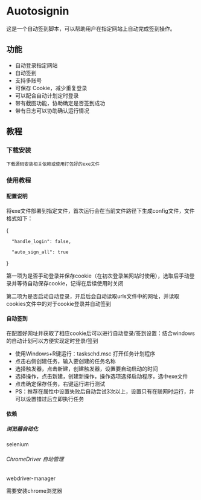 # Auotosignin
  这是一个自动签到脚本，可以帮助用户在指定网站上自动完成签到操作。
## 功能
- 自动登录指定网站
- 自动签到
- 支持多账号
- 可保存 Cookie，减少重复登录
- 可以配合自动计划定时登录
- 带有截图功能，协助确定是否签到成功
- 带有日志可以协助确认运行情况
## 教程
### 下载安装
    下载源码安装相关依赖或使用打包好的exe文件
### 使用教程
#### 配置说明
  将exe文件部署到指定文件，首次运行会在当前文件路径下生成config文件，文件格式如下：

  {

      "handle_login": false,
    
      "auto_sign_all": true
  }

  第一项为是否手动登录并保存cookie（在初次登录某网站时使用），选取后手动登录并等待自动保存cookie，记得在后续使用时关闭

  第二项为是否启动自动登录，开启后会自动读取urls文件中的网址，并读取cookies文件中的对于cookie登录并自动签到

#### 自动签到
  在配置好网址并获取了相应cookie后可以进行自动登录/签到设置：结合windows的自动计划可以方便实现定时登录/签到
  
  - 使用Windows+R键运行：taskschd.msc 打开任务计划程序
  - 点击右侧创建任务，输入要创建的任务名称
  - 选择触发器，点击新建，创建触发器，设置要自动启动的时间
  - 选择操作，点击新建，创建新操作，操作选项选择启动程序，选中exe文件
  - 点击确定保存任务，右键运行进行测试
  - PS：推荐在属性中设置失败后自动尝试3次以上，设置只有在联网时运行，并可以设置错过后立即执行任务
  
#### 依赖
 ##### 浏览器自动化
selenium

 ###### ChromeDriver 自动管理
webdriver-manager

需要安装chrome浏览器
